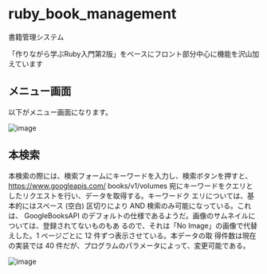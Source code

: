 # ruby_book_management
書籍管理システム

「作りながら学ぶRuby入門第2版」をベースにフロント部分中心に機能を沢山加えています

## メニュー画面
以下がメニュー画面になります。

![image](https://user-images.githubusercontent.com/50240567/126640419-9546a706-998f-42c8-bcb8-5e7e21b4c877.png)


## 本検索
本検索の際には、検索フォームにキーワードを入力し、検索ボタンを押すと、https://www.googleapis.com/
books/v1/volumes 宛にキーワードをクエリとしたリクエストを行い、データを取得する。キーワードク
エリについては、基本的にはスペース (空白) 区切りにより AND 検索のみ可能になっている。これは、
GoogleBooksAPI のデフォルトの仕様であるようだ。画像のサムネイルについては、登録されてないものもあ
るので、それは「No Image」の画像で代替えした。1 ページごとに 12 件ずつ表示させている。本データの取
得件数は現在の実装では 40 件だが、プログラムのパラメータによって、変更可能である。

![image](https://user-images.githubusercontent.com/50240567/126640251-e5d61e19-b09e-49bc-880e-23df0a78e7c6.png)


